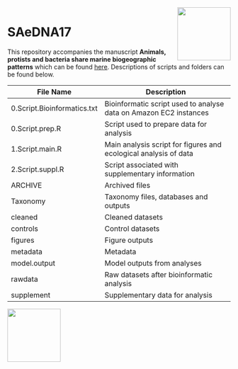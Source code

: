 <img src="/figures/Figure\ 2/organisms/bacteria.png" align="right" height="120">

# SAeDNA17
This repository accompanies the manuscript **Animals, protists and bacteria share marine biogeographic patterns** which can be found [here](https://www.biorxiv.org/content/10.1101/2020.06.24.169110v3). Descriptions of scripts and folders can be found below. 

File Name | Description
--- | ---
0.Script.Bioinformatics.txt | Bioinformatic script used to analyse data on Amazon EC2 instances 
0.Script.prep.R | Script used to prepare data for analysis 
1.Script.main.R | Main analysis script for figures and ecological analysis of data
2.Script.suppl.R | Script associated with supplementary information
ARCHIVE | Archived files
Taxonomy | Taxonomy files, databases and outputs
cleaned | Cleaned datasets
controls | Control datasets
figures | Figure outputs
metadata | Metadata
model.output | Model outputs from analyses
rawdata | Raw datasets after bioinformatic analysis
supplement | Supplementary data for analysis 


<img src="/figures/Figure\ 2/organisms/metazoa.png" align="left" height="120">
